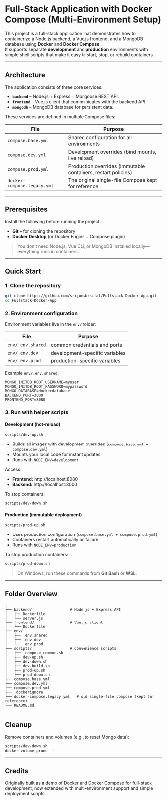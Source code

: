 # Full-Stack Application with Docker Compose (Multi-Environment Setup)

This project is a full-stack application that demonstrates how to containerize a Node.js backend, a Vue.js frontend, and a MongoDB database using **Docker** and **Docker Compose**.  
It supports separate **development** and **production** environments with simple shell scripts that make it easy to start, stop, or rebuild containers.

---

## Architecture

The application consists of three core services:

* **`backend`** – Node.js + Express + Mongoose REST API.  
* **`frontend`** – Vue.js client that communicates with the backend API.  
* **`mongodb`** – MongoDB database for persistent data.

These services are defined in multiple Compose files:

| File | Purpose |
|------|----------|
| `compose.base.yml` | Shared configuration for all environments |
| `compose.dev.yml` | Development overrides (bind mounts, live reload) |
| `compose.prod.yml` | Production overrides (immutable containers, restart policies) |
| `docker-compose.legacy.yml` | The original single-file Compose kept for reference |

---

## Prerequisites

Install the following before running the project:

* **Git** – for cloning the repository  
* **Docker Desktop** (or Docker Engine + Compose plugin)

> You don’t need Node.js, Vue CLI, or MongoDB installed locally—everything runs in containers.

---

## Quick Start

### 1. Clone the repository
```bash
git clone https://github.com/srijonsbzsifat/Fullstack-Docker-App.git
cd Fullstack-Docker-App
```

### 2. Environment configuration

Environment variables live in the `env/` folder:

| File | Purpose |
|------|----------|
| `env/.env.shared` | common credentials and ports |
| `env/.env.dev` | development-specific variables |
| `env/.env.prod` | production-specific variables |

Example `env/.env.shared`:
```env
MONGO_INITDB_ROOT_USERNAME=myuser
MONGO_INITDB_ROOT_PASSWORD=mypassword
MONGO_DATABASE=dockerdatabase
BACKEND_PORT=3000
FRONTEND_PORT=8080
```

### 3. Run with helper scripts

#### Development (hot-reload)
```bash
scripts/dev-up.sh
```
- Builds all images with development overrides (`compose.base.yml + compose.dev.yml`)  
- Mounts your local code for instant updates  
- Runs with `NODE_ENV=development`

Access:
- **Frontend:** http://localhost:8080  
- **Backend:** http://localhost:3000  

To stop containers:
```bash
scripts/dev-down.sh
```

#### Production (immutable deployment)
```bash
scripts/prod-up.sh
```
- Uses production configuration (`compose.base.yml + compose.prod.yml`)  
- Containers restart automatically on failure  
- Runs with `NODE_ENV=production`

To stop production containers:
```bash
scripts/prod-down.sh
```

> On Windows, run these commands from **Git Bash** or **WSL**.

---

## Folder Overview

```
.
├── backend/                 # Node.js + Express API
│   ├── Dockerfile
│   └── server.js
├── frontend/                # Vue.js client
│   └── Dockerfile
├── env/
│   ├── .env.shared
│   ├── .env.dev
│   └── .env.prod
├── scripts/                 # Convenience scripts
│   ├── _compose_common.sh
│   ├── dev-up.sh
│   ├── dev-down.sh
│   ├── dev-build.sh
│   ├── prod-up.sh
│   ├── prod-down.sh
├── compose.base.yml
├── compose.dev.yml
├── compose.prod.yml
├── .dockerignore
├── docker-compose.legacy.yml   # old single-file compose (kept for reference)
└── README.md
```

---


## Cleanup

Remove containers and volumes (e.g., to reset Mongo data):

```bash
scripts/dev-down.sh
docker volume prune -f
```

---

## Credits

Originally built as a demo of Docker and Docker Compose for full-stack development, now extended with multi-environment support and simple deployment scripts.
